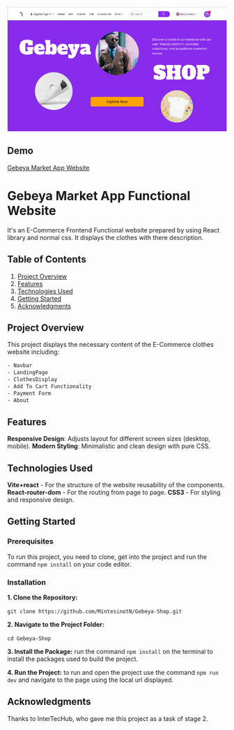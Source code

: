 ![Screenshot](./public/assets/gebeya.png)

## Demo

[Gebeya Market App Website](https://gebeya-shop-d0esiczll-mintesinots-projects.vercel.app/)

# Gebeya Market App Functional Website

It's an E-Commerce Frontend Functional website prepared by using React library and normal css. It displays the clothes with there description.

## Table of Contents

1. [Project Overview](#project-overview)
2. [Features](#features)
3. [Technologies Used](#technologies-used)
4. [Getting Started](#getting-started)
5. [Acknowledgments](#acknowledgments)

## Project Overview

This project displays the necessary content of the E-Commerce clothes website including:

    - Navbar
    - LandingPage
    - ClothesDisplay
    - Add To Cart Functionality
    - Payment Form
    - About 

## Features

**Responsive Design**: Adjusts layout for different screen sizes (desktop, mobile).
**Modern Styling**: Minimalistic and clean design with pure CSS.

## Technologies Used

**Vite+react** - For the structure of the website reusability of the components.
**React-router-dom** - For the routing from page to page.
**CSS3** - For styling and responsive design.

## Getting Started

### Prerequisites

To run this project, you need to clone, get into the project and run the command `npm install` on your code editor. 

### Installation

**1. Clone the Repository:**

`git clone https://github.com/MintesinotN/Gebeya-Shop.git`

**2. Navigate to the Project Folder:**

`cd Gebeya-Shop`

**3. Install the Package:** run the command `npm install` on the terminal to install the packages used to build the project.

**4. Run the Project:** to run and open the project use the command `npm run dev` and navigate to the page using the local url displayed.

## Acknowledgments

Thanks to InterTecHub, who gave me this project as a task of stage 2.